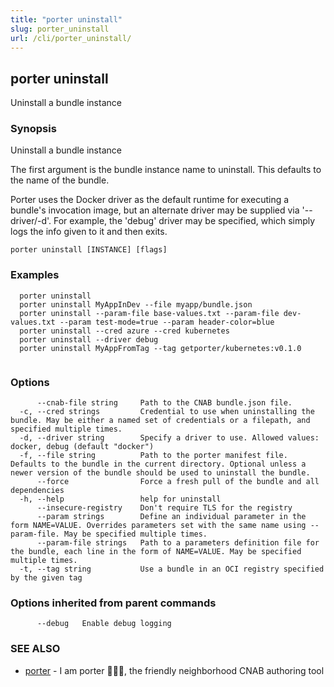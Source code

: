 ```yaml
---
title: "porter uninstall"
slug: porter_uninstall
url: /cli/porter_uninstall/
---
```

## porter uninstall

Uninstall a bundle instance

### Synopsis

Uninstall a bundle instance

The first argument is the bundle instance name to uninstall. This defaults to the name of the bundle.

Porter uses the Docker driver as the default runtime for executing a bundle's invocation image, but an alternate driver may be supplied via '--driver/-d'.
For example, the 'debug' driver may be specified, which simply logs the info given to it and then exits.

```
porter uninstall [INSTANCE] [flags]
```

### Examples

```
  porter uninstall
  porter uninstall MyAppInDev --file myapp/bundle.json
  porter uninstall --param-file base-values.txt --param-file dev-values.txt --param test-mode=true --param header-color=blue
  porter uninstall --cred azure --cred kubernetes
  porter uninstall --driver debug
  porter uninstall MyAppFromTag --tag getporter/kubernetes:v0.1.0


```

### Options

```
      --cnab-file string     Path to the CNAB bundle.json file.
  -c, --cred strings         Credential to use when uninstalling the bundle. May be either a named set of credentials or a filepath, and specified multiple times.
  -d, --driver string        Specify a driver to use. Allowed values: docker, debug (default "docker")
  -f, --file string          Path to the porter manifest file. Defaults to the bundle in the current directory. Optional unless a newer version of the bundle should be used to uninstall the bundle.
      --force                Force a fresh pull of the bundle and all dependencies
  -h, --help                 help for uninstall
      --insecure-registry    Don't require TLS for the registry
      --param strings        Define an individual parameter in the form NAME=VALUE. Overrides parameters set with the same name using --param-file. May be specified multiple times.
      --param-file strings   Path to a parameters definition file for the bundle, each line in the form of NAME=VALUE. May be specified multiple times.
  -t, --tag string           Use a bundle in an OCI registry specified by the given tag
```

### Options inherited from parent commands

```
      --debug   Enable debug logging
```

### SEE ALSO

* [porter](/cli/porter/)	 - I am porter 👩🏽‍✈️, the friendly neighborhood CNAB authoring tool

